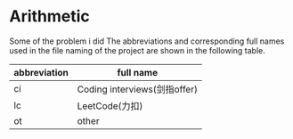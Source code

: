 # Arithmetic
Some of the problem i did
The abbreviations and corresponding full names used in the file naming of the project are shown in the following table.

abbreviation  | full name
--------------|----------
ci  |  Coding interviews(剑指offer)
lc  |  LeetCode(力扣)
ot  |  other
